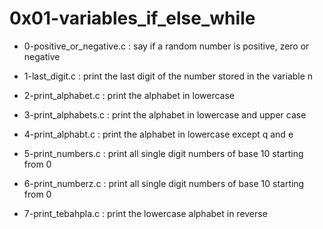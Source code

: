 # 0x01-variables_if_else_while

* 0-positive_or_negative.c : say if a random number is positive, zero or negative

* 1-last_digit.c : print the last digit of the number stored in the variable n

* 2-print_alphabet.c : print the alphabet in lowercase

* 3-print_alphabets.c : print the alphabet in lowercase and upper case

* 4-print_alphabt.c : print the alphabet in lowercase except q and e

* 5-print_numbers.c : print all single digit numbers of base 10 starting from 0

* 6-print_numberz.c : print all single digit numbers of base 10 starting from 0

* 7-print_tebahpla.c : print the lowercase alphabet in reverse

